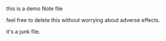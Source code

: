 this is a demo Note file

feel free to delete this without worrying about adverse effects.

it's a junk file.
